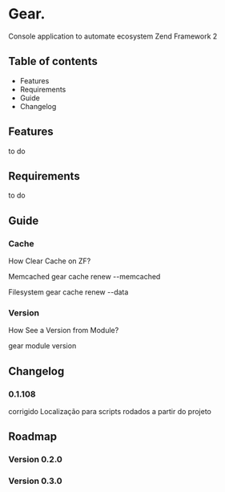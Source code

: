# Gear.

Console application to automate ecosystem Zend Framework 2

## Table of contents

* Features
* Requirements
* Guide
* Changelog

## Features

to do

## Requirements

to do

## Guide

### Cache
How Clear Cache on ZF?

Memcached
gear cache renew --memcached

Filesystem
gear cache renew --data


### Version

How See a Version from Module?

gear module version <module>



## Changelog

### 0.1.108
corrigido Localização para scripts rodados a partir do projeto

## Roadmap

### Version 0.2.0

### Version 0.3.0